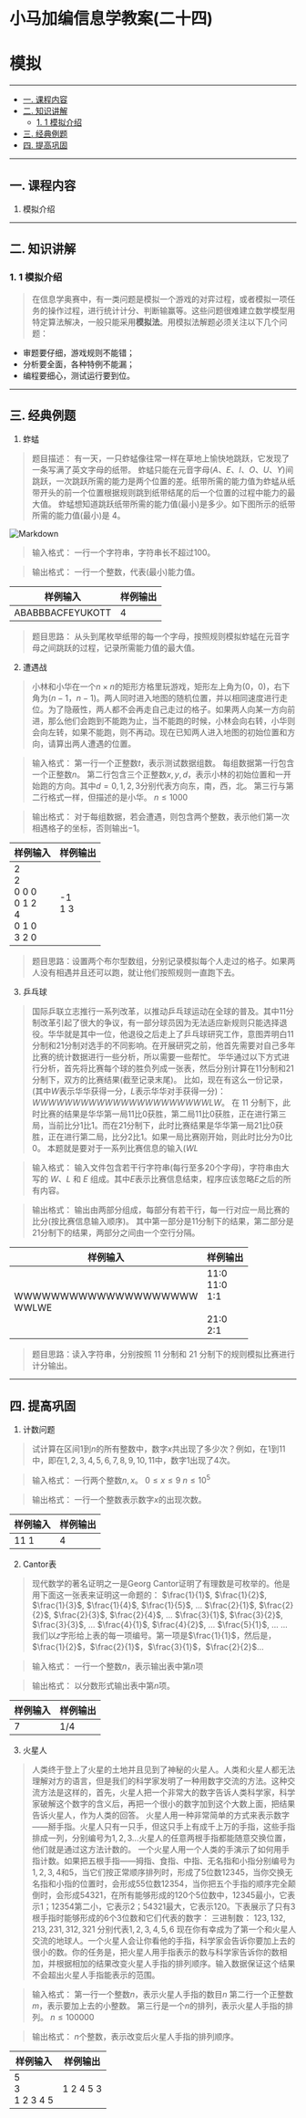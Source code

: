 
# 小马加编信息学教案(二十四) 
# 模拟

---

<!-- @import "[TOC]" {cmd="toc" depthFrom=2 depthTo=6 orderedList=false} -->

<!-- code_chunk_output -->

* [一. 课程内容](#一-课程内容)
* [二. 知识讲解](#二-知识讲解)
	* [1. 1 模拟介绍](#1-1-模拟介绍)
* [三. 经典例题](#三-经典例题)
* [四. 提高巩固](#四-提高巩固)

<!-- /code_chunk_output -->

---

## 一. 课程内容
1. 模拟介绍
---

## 二. 知识讲解

### 1. 1 模拟介绍

> 在信息学奥赛中，有一类问题是模拟一个游戏的对弈过程，或者模拟一项任务的操作过程，进行统计计分、判断输赢等。这些问题很难建立数学模型用特定算法解决，一般只能采用**模拟法**。用模拟法解题必须关注以下几个问题：

* 审题要仔细，游戏规则不能错；
* 分析要全面，各种特例不能漏；
* 编程要细心，测试运行要到位。

---

## 三. 经典例题

1. 蚱蜢

> 题目描述：
> 有一天，一只蚱蜢像往常一样在草地上愉快地跳跃，它发现了一条写满了英文字母的纸带。
> 蚱蜢只能在元音字母($A、E、I、O、U、Y$)间跳跃，一次跳跃所需的能力是两个位置的差。纸带所需的能力值为蚱蜢从纸带开头的前一个位置根据规则跳到纸带结尾的后一个位置的过程中能力的最大值。
> 蚱蜢想知道跳跃纸带所需的能力值(最小)是多少。如下图所示的纸带所需的能力值(最小)是 $4$。

![Markdown](http://thyrsi.com/t6/670/1550039371x2890202977.png)

> 输入格式：
> 一行一个字符串，字符串长不超过$100$。

> 输出格式：
> 一行一个整数，代表(最小)能力值。

样例输入 | 样例输出
------------ | ------------
ABABBBACFEYUKOTT </br>| 4


> 题目思路：
> 从头到尾枚举纸带的每一个字母，按照规则模拟蚱蜢在元音字母之间跳跃的过程，记录所需能力值的最大值。

2. 遭遇战

> 小林和小华在一个$n×n$的矩形方格里玩游戏，矩形左上角为$(0，0)$，右下角为$(n-1，n-1)$。两人同时进入地图的随机位置，并以相同速度进行走位。为了隐蔽性，两人都不会再走自己走过的格子。如果两人向某一方向前进，那么他们会跑到不能跑为止，当不能跑的时候，小林会向右转，小华则会向左转，如果不能跑，则不再动。现在已知两人进入地图的初始位置和方向，请算出两人遭遇的位置。

> 输入格式：
> 第一行一个正整数$t$，表示测试数据组数。
> 每组数据第一行包含一个正整数$n$。
> 第二行包含三个正整数$x,y,d$，表示小林的初始位置和一开始跑的方向。其中$d=0,1,2,3$分别代表方向东，南，西，北。
> 第三行与第二行格式一样，但描述的是小华。
> $n \leq 1000$

> 输出格式：
> 对于每组数据，若会遭遇，则包含两个整数，表示他们第一次相遇格子的坐标，否则输出$-1$。

样例输入 | 样例输出
------------ | ------------
2 </br>2</br>0 0 0</br>0 1 2</br>4</br>0 1 0</br>3 2 0</br>| -1</br> 1 3

> 题目思路：设置两个布尔型数组，分别记录模拟每个人走过的格子。如果两人没有相遇并且还可以跑，就让他们按照规则一直跑下去。


3. 乒乓球

> 国际乒联立志推行一系列改革，以推动乒乓球运动在全球的普及。其中$11$分制改革引起了很大的争议，有一部分球员因为无法适应新规则只能选择退役。华华就是其中一位，他退役之后走上了乒乓球研究工作，意图弄明白$11$分制和$21$分制对选手的不同影响。在开展研究之前，他首先需要对自己多年比赛的统计数据进行一些分析，所以需要一些帮忙。
> 华华通过以下方式进行分析，首先将比赛每个球的胜负列成一张表，然后分别计算在$11$分制和$21$分制下，双方的比赛结果(截至记录末尾)。
> 比如，现在有这么一份记录，(其中$W$表示华华获得一分，$L$表示华华对手获得一分)：
>$WWWWWWWWWWWWWWWWWWWWWWLW$。
>在 11 分制下，此时比赛的结果是华华第一局$11$比$0$获胜，第二局$11$比$0$获胜，正在进行第三局，当前比分$1$比$1$。而在$21$分制下，此时比赛结果是华华第一局$21$比$0$获胜，正在进行第二局，比分$2$比$1$。如果一局比赛刚开始，则此时比分为$0$比$0$。
本题就是要对于一系列比赛信息的输入($WL$

> 输入格式：
> 输入文件包含若干行字符串(每行至多$20$个字母)，字符串由大写的 $W$、$L$ 和 $E$ 组成。其中$E$表示比赛信息结束，程序应该忽略$E$之后的所有内容。

> 输出格式：
> 输出由两部分组成，每部分有若干行，每一行对应一局比赛的比分(按比赛信息输入顺序)。
其中第一部分是$11$分制下的结果，第二部分是$21$分制下的结果，两部分之间由一个空行分隔。


样例输入 | 样例输出
------------ | ------------
WWWWWWWWWWWWWWWWWWWW</br>WWLWE | 11∶0</br>11∶0</br>1∶1</br></br>21∶0</br>2∶1</br>


> 题目思路：读入字符串，分别按照 11 分制和 21 分制下的规则模拟比赛进行计分输出。


---

## 四. 提高巩固

1. 计数问题

> 试计算在区间$1$到$n$的所有整数中，数字$x$共出现了多少次？例如，在$1$到$11$中，即在$1,2,3,4,5,6,7,8,9,10,11$中，数字$1$出现了$4$次。

> 输入格式：
> 一行两个整数$n,x$。
> $0 \leq x \leq 9$
> $n \leq 10^5$

> 输出格式：
> 一行一个整数表示数字$x$的出现次数。

样例输入 | 样例输出
------------ | ------------
11 1| 4

2. Cantor表

> 现代数学的著名证明之一是Georg Cantor证明了有理数是可枚举的。他是用下面这一张表来证明这一命题的：
> $\frac{1}{1}$, $\frac{1}{2}$, $\frac{1}{3}$, $\frac{1}{4}$, $\frac{1}{5}$, ...
> $\frac{2}{1}$, $\frac{2}{2}$, $\frac{2}{3}$, $\frac{2}{4}$, ...
> $\frac{3}{1}$, $\frac{3}{2}$, $\frac{3}{3}$, ...
> $\frac{4}{1}$, $\frac{4}{2}$, ...
> $\frac{5}{1}$, ...
> ...
> 我们以$z$字形给上表的每一项编号。第一项是$\frac{1}{1}$，然后是，$\frac{1}{2}$，$\frac{2}{1}$，$\frac{3}{1}$，$\frac{2}{2}$…

> 输入格式：
> 一行一个整数$n$，表示输出表中第$n$项

> 输出格式：
> 以分数形式输出表中第$n$项。

样例输入 | 样例输出
------------ | ------------
7| 1/4

3. 火星人

> 人类终于登上了火星的土地并且见到了神秘的火星人。人类和火星人都无法理解对方的语言，但是我们的科学家发明了一种用数字交流的方法。这种交流方法是这样的，首先，火星人把一个非常大的数字告诉人类科学家，科学家破解这个数字的含义后，再把一个很小的数字加到这个大数上面，把结果告诉火星人，作为人类的回答。
> 火星人用一种非常简单的方式来表示数字――掰手指。火星人只有一只手，但这只手上有成千上万的手指，这些手指排成一列，分别编号为$1,2,3...$火星人的任意两根手指都能随意交换位置，他们就是通过这方法计数的。
> 一个火星人用一个人类的手演示了如何用手指计数。如果把五根手指――拇指、食指、中指、无名指和小指分别编号为$1,2,3,4$和$5$，当它们按正常顺序排列时，形成了$5$位数$12345$，当你交换无名指和小指的位置时，会形成55位数$12354$，当你把五个手指的顺序完全颠倒时，会形成$54321$，在所有能够形成的$120$个$5$位数中，$12345$最小，它表示$1$；$12354$第二小，它表示$2$；$54321$最大，它表示$120$。下表展示了只有$3$根手指时能够形成的$6$个$3$位数和它们代表的数字：
> 三进制数：
> $123, 132, 213, 231, 312, 321$ 分别代表$1,2,3,4,5,6$
>现在你有幸成为了第一个和火星人交流的地球人。一个火星人会让你看他的手指，科学家会告诉你要加上去的很小的数。你的任务是，把火星人用手指表示的数与科学家告诉你的数相加，并根据相加的结果改变火星人手指的排列顺序。输入数据保证这个结果不会超出火星人手指能表示的范围。

> 输入格式：
> 第一行一个整数$n$，表示火星人手指的数目$n$
> 第二行一个正整数$m$，表示要加上去的小整数。
> 第三行是一个$n$的排列，表示火星人手指的排列。
> $n \leq 100000$

> 输出格式：
> $n$个整数，表示改变后火星人手指的排列顺序。

样例输入 | 样例输出
------------ | ------------
5 </br> 3 </br> 1 2 3 4 5| 1 2 4 5 3